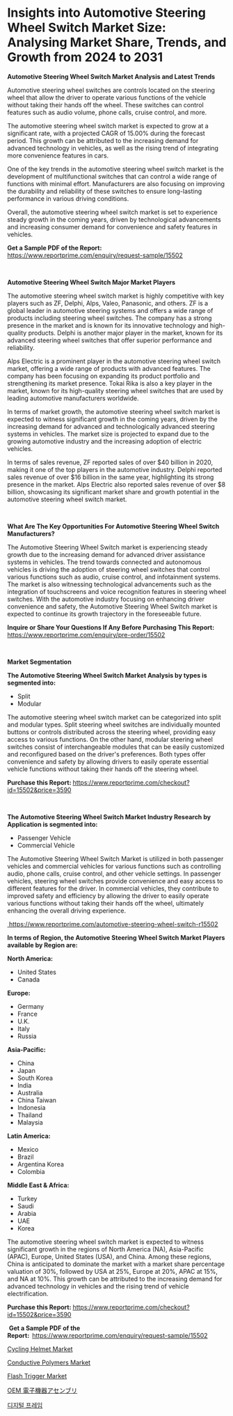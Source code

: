 <p><h1>Insights into Automotive Steering Wheel Switch Market Size: Analysing Market Share, Trends, and Growth from 2024 to 2031</h1></p><p><strong>Automotive Steering Wheel Switch Market Analysis and Latest Trends</strong></p>
<p><p>Automotive steering wheel switches are controls located on the steering wheel that allow the driver to operate various functions of the vehicle without taking their hands off the wheel. These switches can control features such as audio volume, phone calls, cruise control, and more.</p><p>The automotive steering wheel switch market is expected to grow at a significant rate, with a projected CAGR of 15.00% during the forecast period. This growth can be attributed to the increasing demand for advanced technology in vehicles, as well as the rising trend of integrating more convenience features in cars.</p><p>One of the key trends in the automotive steering wheel switch market is the development of multifunctional switches that can control a wide range of functions with minimal effort. Manufacturers are also focusing on improving the durability and reliability of these switches to ensure long-lasting performance in various driving conditions.</p><p>Overall, the automotive steering wheel switch market is set to experience steady growth in the coming years, driven by technological advancements and increasing consumer demand for convenience and safety features in vehicles.</p></p>
<p><strong>Get a Sample PDF of the Report:&nbsp;</strong> <a href="https://www.reportprime.com/enquiry/request-sample/15502">https://www.reportprime.com/enquiry/request-sample/15502</a></p>
<p>&nbsp;</p>
<p><strong>Automotive Steering Wheel Switch Major Market Players</strong></p>
<p><p>The automotive steering wheel switch market is highly competitive with key players such as ZF, Delphi, Alps, Valeo, Panasonic, and others. ZF is a global leader in automotive steering systems and offers a wide range of products including steering wheel switches. The company has a strong presence in the market and is known for its innovative technology and high-quality products. Delphi is another major player in the market, known for its advanced steering wheel switches that offer superior performance and reliability.</p><p>Alps Electric is a prominent player in the automotive steering wheel switch market, offering a wide range of products with advanced features. The company has been focusing on expanding its product portfolio and strengthening its market presence. Tokai Rika is also a key player in the market, known for its high-quality steering wheel switches that are used by leading automotive manufacturers worldwide.</p><p>In terms of market growth, the automotive steering wheel switch market is expected to witness significant growth in the coming years, driven by the increasing demand for advanced and technologically advanced steering systems in vehicles. The market size is projected to expand due to the growing automotive industry and the increasing adoption of electric vehicles.</p><p>In terms of sales revenue, ZF reported sales of over $40 billion in 2020, making it one of the top players in the automotive industry. Delphi reported sales revenue of over $16 billion in the same year, highlighting its strong presence in the market. Alps Electric also reported sales revenue of over $8 billion, showcasing its significant market share and growth potential in the automotive steering wheel switch market.</p></p>
<p>&nbsp;</p>
<p><strong>What Are The Key Opportunities For Automotive Steering Wheel Switch Manufacturers?</strong></p>
<p><p>The Automotive Steering Wheel Switch market is experiencing steady growth due to the increasing demand for advanced driver assistance systems in vehicles. The trend towards connected and autonomous vehicles is driving the adoption of steering wheel switches that control various functions such as audio, cruise control, and infotainment systems. The market is also witnessing technological advancements such as the integration of touchscreens and voice recognition features in steering wheel switches. With the automotive industry focusing on enhancing driver convenience and safety, the Automotive Steering Wheel Switch market is expected to continue its growth trajectory in the foreseeable future.</p></p>
<p><strong>Inquire or Share Your Questions If Any Before Purchasing This Report:</strong> <a href="https://www.reportprime.com/enquiry/pre-order/15502">https://www.reportprime.com/enquiry/pre-order/15502</a></p>
<p>&nbsp;</p>
<p><strong>Market Segmentation</strong></p>
<p><strong>The Automotive Steering Wheel Switch Market Analysis by types is segmented into:</strong></p>
<p><ul><li>Split</li><li>Modular</li></ul></p>
<p><p>The automotive steering wheel switch market can be categorized into split and modular types. Split steering wheel switches are individually mounted buttons or controls distributed across the steering wheel, providing easy access to various functions. On the other hand, modular steering wheel switches consist of interchangeable modules that can be easily customized and reconfigured based on the driver's preferences. Both types offer convenience and safety by allowing drivers to easily operate essential vehicle functions without taking their hands off the steering wheel.</p></p>
<p><strong>Purchase this Report:&nbsp;</strong><a href="https://www.reportprime.com/checkout?id=15502&price=3590">https://www.reportprime.com/checkout?id=15502&price=3590</a></p>
<p>&nbsp;</p>
<p><strong>The Automotive Steering Wheel Switch Market Industry Research by Application is segmented into:</strong></p>
<p><ul><li>Passenger Vehicle</li><li>Commercial Vehicle</li></ul></p>
<p><p>The Automotive Steering Wheel Switch Market is utilized in both passenger vehicles and commercial vehicles for various functions such as controlling audio, phone calls, cruise control, and other vehicle settings. In passenger vehicles, steering wheel switches provide convenience and easy access to different features for the driver. In commercial vehicles, they contribute to improved safety and efficiency by allowing the driver to easily operate various functions without taking their hands off the wheel, ultimately enhancing the overall driving experience.</p></p>
<p><a href="https://www.reportprime.com/automotive-steering-wheel-switch-r15502">&nbsp;https://www.reportprime.com/automotive-steering-wheel-switch-r15502</a></p>
<p><strong>In terms of Region, the Automotive Steering Wheel Switch Market Players available by Region are:</strong></p>
<p>
    <p> <strong> North America: </strong>
        <ul>
            <li>United States</li>
            <li>Canada</li>
        </ul>
        </p> 
    <p> <strong> Europe: </strong>
        <ul>
            <li>Germany</li>
            <li>France</li>
            <li>U.K.</li>
            <li>Italy</li>
            <li>Russia</li>
        </ul>
        </p> 
    <p> <strong> Asia-Pacific: </strong>
        <ul>
            <li>China</li>
            <li>Japan</li>
            <li>South Korea</li>
            <li>India</li>
            <li>Australia</li>
            <li>China Taiwan</li>
            <li>Indonesia</li>
            <li>Thailand</li>
            <li>Malaysia</li>
        </ul>
        </p> 
    <p> <strong> Latin America: </strong>
        <ul>
            <li>Mexico</li>
            <li>Brazil</li>
            <li>Argentina Korea</li>
            <li>Colombia</li>
        </ul>
        </p> 
    <p> <strong> Middle East & Africa: </strong>
        <ul>
            <li>Turkey</li>
            <li>Saudi</li>
            <li>Arabia</li>
            <li>UAE</li>
            <li>Korea</li>
        </ul>
    </p>
    </p>
<p><p>The automotive steering wheel switch market is expected to witness significant growth in the regions of North America (NA), Asia-Pacific (APAC), Europe, United States (USA), and China. Among these regions, China is anticipated to dominate the market with a market share percentage valuation of 30%, followed by USA at 25%, Europe at 20%, APAC at 15%, and NA at 10%. This growth can be attributed to the increasing demand for advanced technology in vehicles and the rising trend of vehicle electrification.</p></p>
<p><strong>Purchase this Report: </strong><a href="https://www.reportprime.com/checkout?id=15502&price=3590">https://www.reportprime.com/checkout?id=15502&price=3590</a></p>
<p>&nbsp;<strong>Get a Sample PDF of the Report:&nbsp;&nbsp;</strong><a href="https://www.reportprime.com/enquiry/request-sample/15502">https://www.reportprime.com/enquiry/request-sample/15502</a></p>
<p><strong></strong></p>
<p><p><a href="https://issuu.com/reportprime-2/docs/cycling-helmet-market-size-2030.pptx">Cycling Helmet Market</a></p><p><a href="https://github.com/Glendatilghmankmgz0rbhwpy/Market-Research-Report-List-2/blob/main/conductive-polymers-market.md">Conductive Polymers Market</a></p><p><a href="https://www.linkedin.com/pulse/flash-trigger-market-size-trends-complete-industry-overview-6a5cc">Flash Trigger Market</a></p><p><a href="https://github.com/mm14022023/Market-Research-Report-List-1/blob/main/107253881775.md">OEM 電子機器アセンブリ</a></p><p><a href="https://github.com/fernandotryO5lson96765/Market-Research-Report-List-1/blob/main/693219776182.md">디지털 프레임</a></p></p>
